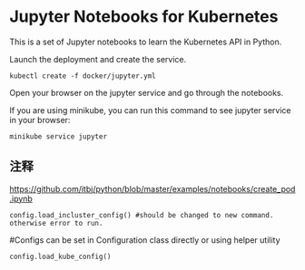 Jupyter Notebooks for Kubernetes
================================

This is a set of Jupyter notebooks to learn the Kubernetes API in Python.

Launch the deployment and create the service.

```
kubectl create -f docker/jupyter.yml
```

Open your browser on the jupyter service and go through the notebooks.

If you are using minikube, you can run this command to see jupyter service in your browser:

```
minikube service jupyter
```

## 注释  

https://github.com/itbj/python/blob/master/examples/notebooks/create_pod.ipynb 
```
config.load_incluster_config() #should be changed to new command. otherwise error to run.
```

#Configs can be set in Configuration class directly or using helper utility  
```
config.load_kube_config()
```
